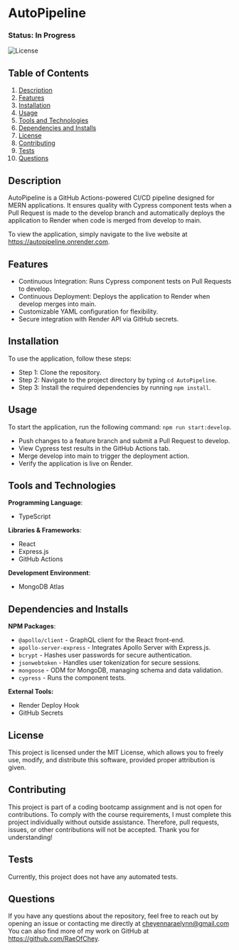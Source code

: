 # AutoPipeline

### Status: In Progress

![License](https://img.shields.io/badge/license-MIT-brightgreen.svg)

## Table of Contents
1. [Description](#description)
2. [Features](#features)
3. [Installation](#installation)
4. [Usage](#usage)
5. [Tools and Technologies](#tools-and-technologies)
6. [Dependencies and Installs](#dependencies-and-installs)
7. [License](#license)
8. [Contributing](#contributing)
9. [Tests](#tests)
10. [Questions](#questions)

## Description
AutoPipeline is a GitHub Actions-powered CI/CD pipeline designed for MERN applications. It ensures quality with Cypress component tests when a Pull Request is made to the develop branch and automatically deploys the application to Render when code is merged from develop to main.

To view the application, simply navigate to the live website at https://autopipeline.onrender.com.

## Features
- Continuous Integration: Runs Cypress component tests on Pull Requests to develop.
- Continuous Deployment: Deploys the application to Render when develop merges into main.
- Customizable YAML configuration for flexibility.
- Secure integration with Render API via GitHub secrets.

## Installation
To use the application, follow these steps:

- Step 1: Clone the repository.
- Step 2: Navigate to the project directory by typing `cd AutoPipeline`.
- Step 3: Install the required dependencies by running `npm install`.

## Usage
To start the application, run the following command: `npm run start:develop`.

- Push changes to a feature branch and submit a Pull Request to develop.
- View Cypress test results in the GitHub Actions tab.
- Merge develop into main to trigger the deployment action.
- Verify the application is live on Render.

## Tools and Technologies
**Programming Language**:
- TypeScript

**Libraries & Frameworks**:
- React
- Express.js
- GitHub Actions

**Development Environment**:
  - MongoDB Atlas

## Dependencies and Installs

**NPM Packages**:
- `@apollo/client` - GraphQL client for the React front-end.
- `apollo-server-express` - Integrates Apollo Server with Express.js.
- `bcrypt` - Hashes user passwords for secure authentication.
- `jsonwebtoken` - Handles user tokenization for secure sessions.
- `mongoose` - ODM for MongoDB, managing schema and data validation.
- `cypress` - Runs the component tests.

**External Tools:**
- Render Deploy Hook
- GitHub Secrets

## License
This project is licensed under the MIT License, which allows you to freely use, modify, and distribute this software, provided proper attribution is given.

## Contributing
This project is part of a coding bootcamp assignment and is not open for contributions. To comply with the course requirements, I must complete this project individually without outside assistance. Therefore, pull requests, issues, or other contributions will not be accepted. Thank you for understanding!

## Tests
Currently, this project does not have any automated tests.

## Questions
If you have any questions about the repository, feel free to reach out by opening an issue or contacting me directly at cheyennaraelynn@gmail.com You can also find more of my work on GitHub at https://github.com/RaeOfChey.
